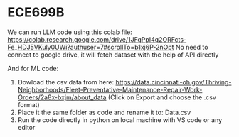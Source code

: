 # ECE699B

We can run LLM code using this colab file: https://colab.research.google.com/drive/1JFqPpI4q2ORFcts-Fe_HDJ5VKuly0UWi?authuser=7#scrollTo=b1xj6P-2nOpt
No need to connect to google drive, it will fetch dataset with the help of API directly


And for ML code:
1. Dowload the csv data from here: https://data.cincinnati-oh.gov/Thriving-Neighborhoods/Fleet-Preventative-Maintenance-Repair-Work-Orders/2a8x-bxjm/about_data (Click on Export and choose the .csv format)
2. Place it the same folder as code and rename it to: Data.csv
3. Run the code directly in python on local machine with VS code or any editor
